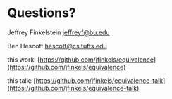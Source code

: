<!SLIDE>

# Questions? #

Jeffrey Finkelstein <jeffreyf@bu.edu>

Ben Hescott <hescott@cs.tufts.edu>

this work: [https://github.com/jfinkels/equivalence](https://github.com/jfinkels/equivalence)

this talk: [https://github.com/jfinkels/equivalence-talk](https://github.com/jfinkels/equivalence-talk)
